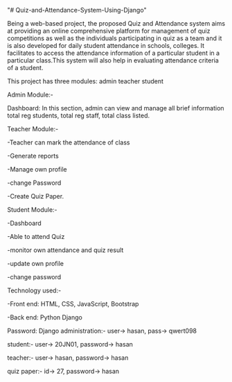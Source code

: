 "# Quiz-and-Attendance-System-Using-Django" 

Being a web-based project, the proposed Quiz and Attendance system aims at providing an online comprehensive platform for management of quiz competitions as well as the individuals participating in quiz as a team and it is also developed for daily student attendance in schools, colleges. It facilitates to access the attendance information of a particular student in a particular class.This system will also help in evaluating attendance criteria of a student.

This project has three modules:
admin
teacher
student

Admin Module:-

Dashboard: In this section, admin can view and manage all brief information total reg students, total reg staff, total class listed.

Teacher Module:-

-Teacher can mark the attendance of class

-Generate reports

-Manage own profile

-change Password

-Create Quiz Paper.

Student  Module:-

-Dashboard 

-Able to attend Quiz

-monitor own attendance and quiz result 

-update own profile

-change password

Technology used:-

-Front end: HTML, CSS, JavaScript, Bootstrap

-Back end: Python Django


Password:
Django administration:-   user-> hasan, pass-> qwert098

student:-    user-> 20JN01, password-> hasan

teacher:-    user-> hasan, password-> hasan

quiz paper:- id-> 27, password-> hasan

